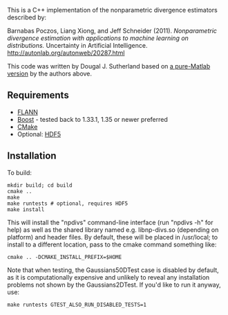 This is a C++ implementation of the nonparametric divergence estimators
described by:

Barnabas Poczos, Liang Xiong, and Jeff Schneider (2011).
_Nonparametric divergence estimation with applications to machine learning on distributions._
Uncertainty in Artificial Intelligence.
http://autonlab.org/autonweb/20287.html

This code was written by Dougal J. Sutherland based on
[a pure-Matlab version](http://www.autonlab.org/autonweb/20466)
by the authors above.


Requirements
------------

  * [FLANN](http://people.cs.ubc.ca/~mariusm/index.php/FLANN/FLANN)
  * [Boost](http://boost.org) - tested back to 1.33.1, 1.35 or newer preferred
  * [CMake](http://cmake.org)
  * Optional: [HDF5](http://www.hdfgroup.org/HDF5/)


Installation
------------

To build:

    mkdir build; cd build
    cmake ..
    make
    make runtests # optional, requires HDF5
    make install

This will install the "npdivs" command-line interface (run "npdivs -h" for
help) as well as the shared library named e.g. libnp-divs.so (depending on
platform) and header files. By default, these will be placed in /usr/local; to
install to a different location, pass to the cmake command something like:

    cmake .. -DCMAKE_INSTALL_PREFIX=$HOME

Note that when testing, the Gaussians50DTest case is disabled by default, as it
is computationally expensive and unlikely to reveal any installation problems
not shown by the Gaussians2DTest. If you'd like to run it anyway, use:

    make runtests GTEST_ALSO_RUN_DISABLED_TESTS=1
